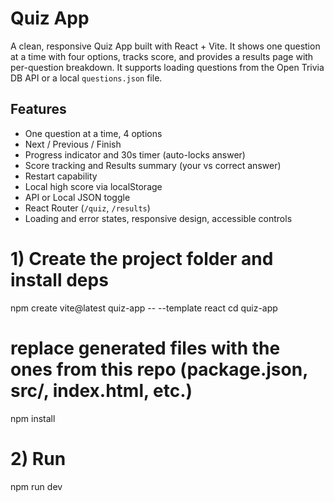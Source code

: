 # Quiz App

A clean, responsive Quiz App built with React + Vite. It shows one question at a time with four options, tracks score, and provides a results page with per-question breakdown. It supports loading questions from the Open Trivia DB API or a local `questions.json` file.

## Features
- One question at a time, 4 options
- Next / Previous / Finish
- Progress indicator and 30s timer (auto-locks answer)
- Score tracking and Results summary (your vs correct answer)
- Restart capability
- Local high score via localStorage
- API or Local JSON toggle
- React Router (`/quiz`, `/results`)
- Loading and error states, responsive design, accessible controls

# 1) Create the project folder and install deps
npm create vite@latest quiz-app -- --template react
cd quiz-app
# replace generated files with the ones from this repo (package.json, src/, index.html, etc.)
npm install

# 2) Run
npm run dev

